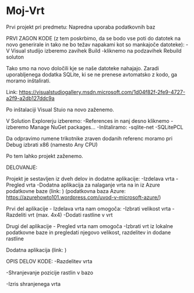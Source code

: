 # Moj-Vrt
Prvi projekt pri predmetu: Napredna uporaba podatkovnih baz


PRVI ZAGON KODE (z tem poskrbimo, da se bodo vse poti do datotek na novo generirale in
tako ne bo težav napakami kot so mankajoče datoteke):
-V Visual studijo izberemo zavihek Build
-kliknemo na podzavihek Rebuild soluton

Tako smo na novo določili kje se naše datoteke nahajajo.
Zaradi uporabljenega dodatka SQLite, ki se ne prenese avtomatsko z kodo, ga moramo inštalirati.

Link: https://visualstudiogallery.msdn.microsoft.com/1d04f82f-2fe9-4727-a2f9-a2db127ddc9a

Po inštalaciji Visual Stuio na novo zaženemo.

V Solution Explorerju izberemo:
-References in nanj desno kliknemo
-izberemo Manage NuGet packages...
-Inštaliramo:
	-sqlite-net
	-SQLitePCL

Da odpravimo rumene trikotnike zraven dodanih referenc moramo pri Debug izbrati x86 (namesto Any CPU)

Po tem lahko projekt zaženemo.


DELOVANJE:

Projekt je sestavljen iz dveh delov in dodatne aplikacije:
-Izdelava vrta
-Pregled vrta
-Dodatna aplikacija za nalaganje vrta na in iz Azure podatkovne baze
(link: )
(podatkovna baza Azure: https://azurehowto101.wordpress.com/uvod-v-microsoft-azure/)

Prvi del aplikacije - Izdelava vrta nam omogoča:
-Izbrati velikost vrta
-Razdeliti vrt (max. 4x4)
-Dodati rastline v vrt

Drugi del aplikacije - Pregled vrta nam omogoča
-Izbrati vrt iz lokalne podatkovne baze in pregledati njegovo velikost, razdelitev in dodane rastline

Dodatna aplikacija (link: )


OPIS DELOV KODE:
-Razdelitev vrta


-Shranjevanje pozicije rastlin v bazo


-Izris shranjenega vrta

